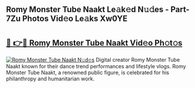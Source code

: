 ## Romy Monster Tube Naakt Le𝚊k𝚎d N𝚞𝚍es - Part-7Zu Photos Vid𝚎o Le𝚊ks Xw0YE

# <h2><a href="http://fb74c9c.evod.top/?m=Romy+Monster+Tube+Naakt">🔗 👉🔴 Romy Monster Tube Naakt Vid𝚎o Ph𝚘t𝚘s</a></h2>

[![Romy Monster Tube Naakt N𝚞d𝚎s](https://i.imgur.com/8V9OHl7.gif)](http://fb74c9c.evod.top/?m=Romy+Monster+Tube+Naakt)
Digital creator Romy Monster Tube Naakt known for their dance trend performances and lifestyle vlogs. Romy Monster Tube Naakt, a renowned public figure, is celebrated for his philanthropy and humanitarian work. 
